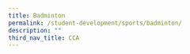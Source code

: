 ```yaml
---
title: Badminton
permalink: /student-development/sports/badminton/
description: ""
third_nav_title: CCA
---
```

